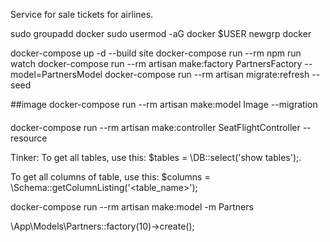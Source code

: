 Service for sale tickets for airlines.

sudo groupadd docker
sudo usermod -aG docker $USER
newgrp docker

docker-compose up -d --build site
docker-compose run --rm npm run watch
docker-compose run --rm artisan make:factory PartnersFactory --model=PartnersModel
docker-compose run --rm artisan migrate:refresh --seed

##image
docker-compose run --rm artisan make:model Image --migration

####

docker-compose run --rm artisan make:controller SeatFlightController --resource

Tinker:
To get all tables, use this:
$tables = \DB::select('show tables');.

To get all columns of table, use this:
$columns = \Schema::getColumnListing('<table_name>');

docker-compose run --rm artisan make:model -m Partners

\App\Models\Partners::factory(10)->create();
